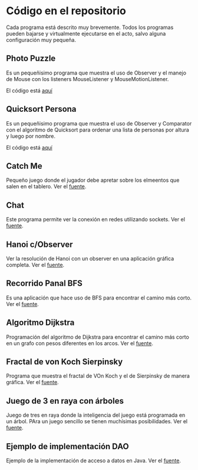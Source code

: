 # Código en el repositorio #

Cada programa está descrito muy brevemente. Todos los programas pueden bajarse y virtualmente ejecutarse en el acto, salvo alguna configuración muy pequeña.

## Photo Puzzle ##

Es un pequeñisimo programa que muestra el uso de Observer y el manejo de Mouse con los listeners MouseListener y MouseMotionListener.

El código está [aquí](https://code.google.com/p/nur-estructura-datos/source/browse/#svn%2Ftrunk%2Fprogramas%2FphotoPuzzle%2Fsrc)

## Quicksort Persona ##

Es un pequeñisimo programa que muestra el uso de Observer y Comparator con el algoritmo de Quicksort para ordenar
una lista de personas por altura y luego por nombre.

El código está [aquí](https://code.google.com/p/nur-estructura-datos/source/browse/#svn%2Ftrunk%2Fprogramas%2FquicksortPersona%2Fsrc)

## Catch Me ##

Pequeño juego donde el jugador debe apretar sobre los elmeentos que salen en el tablero.
Ver el [fuente](https://code.google.com/p/nur-estructura-datos/source/browse/#svn%2Ftrunk%2Fprogramas%2FcatchMe%2Fsrc).

## Chat ##

Este programa permite ver la conexión en redes utilizando sockets.
Ver el [fuente](https://code.google.com/p/nur-estructura-datos/source/browse/#svn%2Ftrunk%2Fprogramas%2Fchat%2Fsrc%2Fchat).

## Hanoi c/Observer ##

Ver la resolución de Hanoi con un observer en una aplicación gráfica completa.
Ver el [fuente](https://code.google.com/p/nur-estructura-datos/source/browse/#svn%2Ftrunk%2Fprogramas%2Fhanoi_Observer%2Fsrc).

## Recorrido Panal BFS ##

Es una aplicación que hace uso de BFS para encontrar el camino más corto.
Ver el [fuente](https://code.google.com/p/nur-estructura-datos/source/browse/#svn%2Ftrunk%2Fprogramas%2Fpanal_Bfs%2Fsrc).

## Algoritmo Dijkstra ##

Programación del algoritmo de Dijkstra para encontrar el camino más corto en un grafo con pesos diferentes en los arcos.
Ver el [fuente](https://code.google.com/p/nur-estructura-datos/source/browse/#svn%2Ftrunk%2Fprogramas%2Flaberinto_Dijkstra).

## Fractal de von Koch Sierpinsky ##

Programa que muestra el fractal de VOn Koch y el de Sierpinsky de manera gráfica.
Ver el [fuente](https://code.google.com/p/nur-estructura-datos/source/browse/#svn%2Ftrunk%2Fprogramas%2Fvonkochsierpinsky%2Fsrc).

## Juego de 3 en raya con árboles ##

Juego de tres en raya donde la inteligencia del juego está programada en un árbol. PAra un juego sencillo se tienen muchísimas posibilidades.
Ver el [fuente](https://code.google.com/p/nur-estructura-datos/source/browse/#svn%2Ftrunk%2Fprogramas%2FtresEnRaya_Arbol%2Fsrc).

## Ejemplo de implementación DAO ##

Ejemplo de la implementación de acceso a datos en Java.
Ver el [fuente](https://code.google.com/p/nur-estructura-datos/source/browse/#svn%2Ftrunk%2Fprogramas%2FejemploDao%2Fsrc).